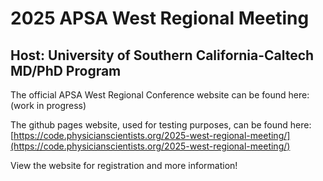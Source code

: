 # 2025 APSA West Regional Meeting 

## Host: University of Southern California-Caltech MD/PhD Program

The official APSA West Regional Conference website can be found here: (work in progress)

The github pages website, used for testing purposes, can be found here: [https://code.physicianscientists.org/2025-west-regional-meeting/](https://code.physicianscientists.org/2025-west-regional-meeting/)

View the website for registration and more information!